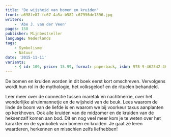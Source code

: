 ```yaml
---
title: 'De wijsheid van bomen en kruiden'
front: a698fe87-fc67-4a5a-b582-c67956de1396.jpg
writers:
    - 'Abe J. van der Veen'
pages: 150
publisher: Mijnbestseller
language: Nederlands
tags:
    - Symbolisme
    - Natuur
date: '2015-11-11'
variants:
    - { id: 109, price: 15.99, format: paperback, isbn: 978-9-462542-46-4 }
---
```


De bomen en kruiden worden in dit boek eerst kort omschreven. Vervolgens wordt hun rol in de mythologie, het volksgeloof en de rituelen behandeld.

Leer meer over de connectie tussen maretak en nachtmerrie, over het wonderlijke alruinmannetje en de wijsheid van de beuk. Lees waarom de linde de boom van de liefde is en waarom we bij voorkeur taxus aanplanten op kerkhoven. Ook alle kruiden van de midzomer en de kruiden van de heksenzalf komen aan bod. Dit en nog veel meer kom je te weten over het karakter en de symboliek van bomen en kruiden. Je gaat ze leren waarderen, herkennen en misschien zelfs liefhebben!

